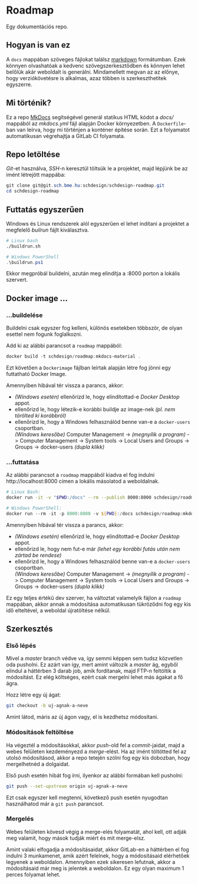 # Roadmap

Egy dokumentációs repo.

## Hogyan is van ez

A `docs` mappában szöveges fájlokat találsz [markdown](https://www.markdownguide.org/cheat-sheet/) formátumban. Ezek könnyen olvashatóak a kedvenc szövegszerkesztődben és könnyen lehet belőlük akár weboldalt is generálni. Mindamellett megvan az az előnye, hogy verziókövetésre is alkalmas, azaz többen is szerkeszthetitek egyszerre.

## Mi történik?

Ez a repo [MkDocs](https://www.mkdocs.org/) segítségével generál statikus HTML kódot a *docs/* mappából az *mkdocs.yml* fájl alapján Docker környezetben. A `Dockerfile`-ban van leírva, hogy mi történjen a konténer építése során. Ezt a folyamatot automatikusan végrehajtja a GitLab CI folyamata.

## Repo letöltése

*Git*-et használva, *SSH*-n keresztül töltsük le a projektet, majd lépjünk be az imént létrejött mappába:

```powershell
git clone git@git.sch.bme.hu:schdesign/schdesign-roadmap.git
cd schdesign-roadmap
```

## Futtatás egyszerűen

Windows és Linux rendszerek alól egyszerűen el lehet indítani a projektet a megfelelő *builrun* fájlt kiválasztva.

```bash
# Linux bash
./buildrun.sh
```

```powershell
# Windows PowerShell
.\buildrun.ps1
```

Ekkor megpróbál buildelni, azután meg elindítja a :8000 porton a lokális szervert.

## Docker image ...

### ...buildelése

Buildelni csak egyszer fog kelleni, különös esetekben többször, de olyan esettel nem fogunk foglalkozni.

Add ki az alábbi parancsot a `roadmap` mappából:

```powershell
docker build -t schdesign/roadmap:mkdocs-material .
```

Ezt követően a `Dockerimage` fájlban leírtak alapján létre fog jönni egy futtatható Docker Image.

Amennyiben hibával tér vissza a parancs, akkor:

- *(Windows esetén)* ellenőrizd le, hogy elindítottad-e *Docker Desktop* appot.
- ellenőrizd le, hogy létezik-e korábbi buildje az image-nek *(pl. nem törölted ki korábbról)*
- ellenőrizd le, hogy a Windows felhasználód benne van-e a `docker-users` csoportban.\
  *(Windows keresőbe)* Computer Management -> *(megnyílik a program)* -> Computer Management -> System tools -> Local Users and Groups -> Groups -> docker-users *(dupla klikk)*

### ...futtatása

Az alábbi parancsot a `roadmap` mappából kiadva el fog indulni http://localhost:8000 címen a lokális másolatod a weboldalnak.

```bash
# Linux Bash:
docker run -it -v "$PWD:/docs" --rm --publish 8000:8000 schdesign/roadmap:mkdocs-material
```

```powershell
# Windows PowerShell:
docker run --rm -it -p 8000:8000 -v ${PWD}:/docs schdesign/roadmap:mkdocs-material
```

Amennyiben hibával tér vissza a parancs, akkor:

- *(Windows esetén)* ellenőrizd le, hogy elindítottad-e *Docker Desktop* appot.
- ellenőrizd le, hogy nem fut-e már *(lehet egy korábbi futás után nem zártad be rendese)*
- ellenőrizd le, hogy a Windows felhasználód benne van-e a `docker-users` csoportban.\
  *(Windows keresőbe)* Computer Management -> *(megnyílik a program)* -> Computer Management -> System tools -> Local Users and Groups -> Groups -> docker-users *(dupla klikk)*

Ez egy teljes értékű dev szerver, ha változtat valamelyik fájlon a `roadmap` mappában, akkor annak a módosítása automatikusan tükröződni fog egy kis idő elteltével, a weboldal újratöltése nélkül.

## Szerkesztés

### Első lépés

Mivel a *master* branch védve va, így semmi képpen sem tudsz közvetlen oda pusholni. Ez azárt van így, mert amint változik a *master* ág, egyből elindul a háttérben 3 darab job, amik fordítanak, majd FTP-n feltöltik a módosítást. Ez elég költséges, ezért csak mergelni lehet más ágakat a fő ágra.

Hozz létre egy új ágat:

```bash
git checkout -b uj-agnak-a-neve
```

Amint látod, máris az új ágon vagy, el is kezdhetsz módosítani.

### Módosítások feltöltése

Ha végeztél a módosításokkal, akkor *push*-old fel a *commit*-jaidat, majd a webes felületen kezdeményezd a *merge*-elést. Ha az imént töltötted fel az utolsó módosításod, akkor a repo tetején szólni fog egy kis dobozban, hogy mergelhetnéd a dolgaidat.

Első push esetén hibát fog írni, ilyenkor az alábbi formában kell pusholni:

```bash
git push --set-upstream origin uj-agnak-a-neve
```

Ezt csak egyszer kell megtenni, következő push esetén nyugodtan használhatod már a `git push` parancsot.

### Mergelés

Webes felületen kövesd végig a merge-elés folyamatát, ahol kell, ott adják meg valamit, hogy mások tudják miért és mit merge-elsz.

Amint valaki elfogadja a módosításaidat, akkor GitLab-en a háttérben el fog indulni 3 munkamenet, amik azért felelnek, hogy a módosításaid elérhetőek legyenek a weboldalon. Amennyiben ezek sikeresen lefutnak, akkor a módosításaid már meg is jelentek a weboldalon. Ez egy olyan maximum 1 perces folyamat lehet.